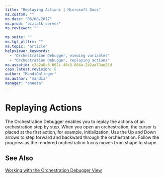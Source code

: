 ```yaml
---
title: "Replaying Actions | Microsoft Docs"
ms.custom: ""
ms.date: "06/08/2017"
ms.prod: "biztalk-server"
ms.reviewer: ""

ms.suite: ""
ms.tgt_pltfrm: ""
ms.topic: "article"
helpviewer_keywords: 
  - "Orchestration Debugger, viewing variables"
  - "Orchestration Debugger, replaying actions"
ms.assetid: c2a2a8c8-007c-48c3-884a-2b2aa79ae25d
caps.latest.revision: 6
author: "MandiOhlinger"
ms.author: "mandia"
manager: "anneta"
---
```

# Replaying Actions
The Orchestration Debugger enables you to replay the actions of an orchestration step by step. When you open an orchestration, the cursor is placed at the first action, for example, Initialization. Use the Up and Down arrows to step forward and backward through the orchestration. Follow the progress as the rendered orchestration focus moves from shape to shape.  
  
## See Also  
 [Working with the Orchestration Debugger View](../core/working-with-the-orchestration-debugger-view.md)